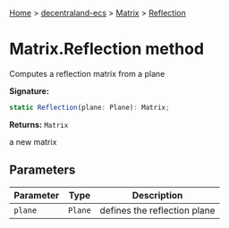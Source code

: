 [Home](./index) &gt; [decentraland-ecs](./decentraland-ecs.md) &gt; [Matrix](./decentraland-ecs.matrix.md) &gt; [Reflection](./decentraland-ecs.matrix.reflection.md)

# Matrix.Reflection method

Computes a reflection matrix from a plane

**Signature:**
```javascript
static Reflection(plane: Plane): Matrix;
```
**Returns:** `Matrix`

a new matrix

## Parameters

|  Parameter | Type | Description |
|  --- | --- | --- |
|  `plane` | `Plane` | defines the reflection plane |

